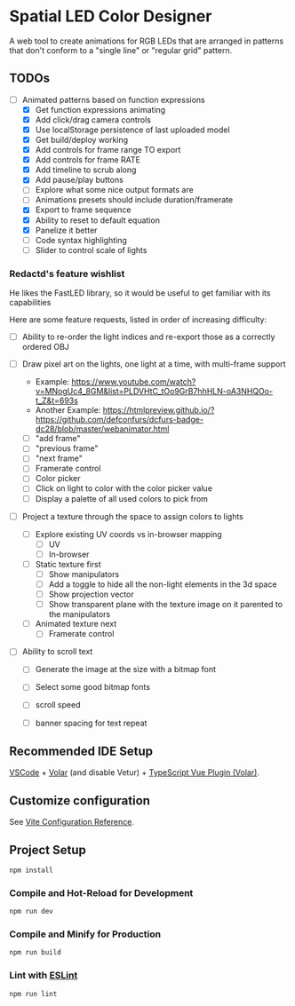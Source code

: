# Spatial LED Color Designer

A web tool to create animations for RGB LEDs that are arranged in patterns that don't conform to a "single line" or "regular grid" pattern.

## TODOs

- [ ] Animated patterns based on function expressions
	- [x] Get function expressions animating
	- [x] Add click/drag camera controls
	- [x] Use localStorage persistence of last uploaded model
	- [x] Get build/deploy working
	- [x] Add controls for frame range TO export
	- [x] Add controls for frame RATE
	- [x] Add timeline to scrub along
	- [x] Add pause/play buttons
	- [ ] Explore what some nice output formats are
	- [ ] Animations presets should include duration/framerate
	- [x] Export to frame sequence
	- [x] Ability to reset to default equation
	- [x] Panelize it better
	- [ ] Code syntax highlighting
	- [ ] Slider to control scale of lights

### Redactd's feature wishlist

He likes the FastLED library, so it would be useful to get familiar with its capabilities

Here are some feature requests, listed in order of increasing difficulty:

- [ ] Ability to re-order the light indices and re-export those as a correctly ordered OBJ

- [ ] Draw pixel art on the lights, one light at a time, with multi-frame support
	- Example: https://www.youtube.com/watch?v=MNogUc4_8GM&list=PLDVHtC_tOo9GrB7hhHLN-oA3NHQOo-t_Z&t=693s
	- Another Example: https://htmlpreview.github.io/?https://github.com/defconfurs/dcfurs-badge-dc28/blob/master/webanimator.html
	- [ ] "add frame"
	- [ ] "previous frame"
	- [ ] "next frame"
	- [ ] Framerate control
	- [ ] Color picker
	- [ ] Click on light to color with the color picker value
	- [ ] Display a palette of all used colors to pick from

- [ ] Project a texture through the space to assign colors to lights
	- [ ] Explore existing UV coords vs in-browser mapping
		- [ ] UV
		- [ ] In-browser
	- [ ] Static texture first
		- [ ] Show manipulators
		- [ ] Add a toggle to hide all the non-light elements in the 3d space
		- [ ] Show projection vector
		- [ ] Show transparent plane with the texture image on it parented to the manipulators
	- [ ] Animated texture next
		- [ ] Framerate control

- [ ] Ability to scroll text
	- [ ] Generate the image at the size with a bitmap font
	- [ ] Select some good bitmap fonts
	- [ ] scroll speed
	- [ ] banner spacing for text repeat


## Recommended IDE Setup

[VSCode](https://code.visualstudio.com/) + [Volar](https://marketplace.visualstudio.com/items?itemName=Vue.volar) (and disable Vetur) + [TypeScript Vue Plugin (Volar)](https://marketplace.visualstudio.com/items?itemName=Vue.vscode-typescript-vue-plugin).

## Customize configuration

See [Vite Configuration Reference](https://vitejs.dev/config/).

## Project Setup

```sh
npm install
```

### Compile and Hot-Reload for Development

```sh
npm run dev
```

### Compile and Minify for Production

```sh
npm run build
```

### Lint with [ESLint](https://eslint.org/)

```sh
npm run lint
```
